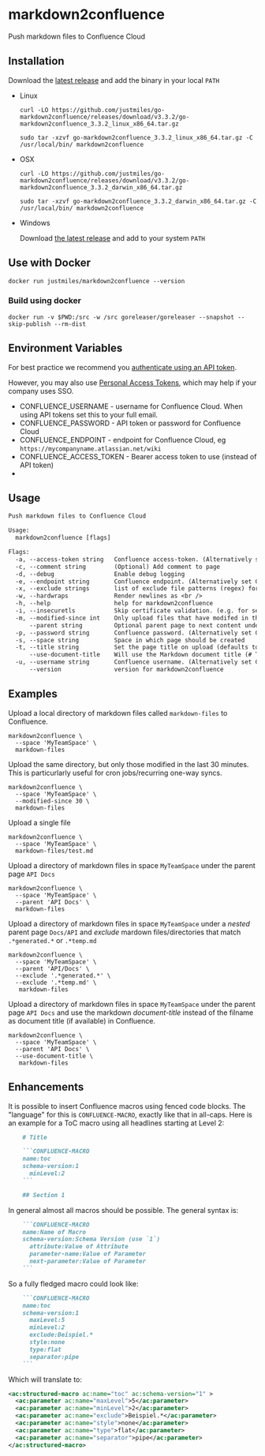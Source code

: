 # markdown2confluence

Push markdown files to Confluence Cloud

## Installation

Download the [latest
release](https://github.com/justmiles/go-markdown2confluence/releases)
and add the binary in your local `PATH`

- Linux

  ```shell
  curl -LO https://github.com/justmiles/go-markdown2confluence/releases/download/v3.3.2/go-markdown2confluence_3.3.2_linux_x86_64.tar.gz

  sudo tar -xzvf go-markdown2confluence_3.3.2_linux_x86_64.tar.gz -C /usr/local/bin/ markdown2confluence
  ```

- OSX

  ```shell
  curl -LO https://github.com/justmiles/go-markdown2confluence/releases/download/v3.3.2/go-markdown2confluence_3.3.2_darwin_x86_64.tar.gz

  sudo tar -xzvf go-markdown2confluence_3.3.2_darwin_x86_64.tar.gz -C /usr/local/bin/ markdown2confluence
  ```

- Windows

  Download [the latest release](https://github.com/justmiles/go-markdown2confluence/releases/download/v3.3.2/go-markdown2confluence_3.3.2_windows_x86_64.tar.gz) and add to your system `PATH`

## Use with Docker

```shell
docker run justmiles/markdown2confluence --version
```

### Build using docker

```shell
docker run -v $PWD:/src -w /src goreleaser/goreleaser --snapshot --skip-publish --rm-dist
```

## Environment Variables

For best practice we recommend you [authenticate using an API token](https://id.atlassian.com/manage/api-tokens).

However, you may also use [Personal Access Tokens](https://confluence.atlassian.com/enterprise/using-personal-access-tokens-1026032365.html),
which may help if your company uses SSO.

- CONFLUENCE_USERNAME - username for Confluence Cloud. When using API tokens set this to your full email.
- CONFLUENCE_PASSWORD - API token or password for Confluence Cloud
- CONFLUENCE_ENDPOINT - endpoint for Confluence Cloud, eg `https://mycompanyname.atlassian.net/wiki`
- CONFLUENCE_ACCESS_TOKEN - Bearer access token to use (instead of API token)
- 
## Usage

```txt
Push markdown files to Confluence Cloud

Usage:
  markdown2confluence [flags]

Flags:
  -a, --access-token string   Confluence access-token. (Alternatively set CONFLUENCE_ACCESS_TOKEN environment variable)
  -c, --comment string        (Optional) Add comment to page
  -d, --debug                 Enable debug logging
  -e, --endpoint string       Confluence endpoint. (Alternatively set CONFLUENCE_ENDPOINT environment variable) (default "https://mydomain.atlassian.net/wiki")
  -x, --exclude strings       list of exclude file patterns (regex) for that will be applied on markdown file paths
  -w, --hardwraps             Render newlines as <br />
  -h, --help                  help for markdown2confluence
  -i, --insecuretls           Skip certificate validation. (e.g. for self-signed certificates)
  -m, --modified-since int    Only upload files that have modifed in the past n minutes
      --parent string         Optional parent page to next content under
  -p, --password string       Confluence password. (Alternatively set CONFLUENCE_PASSWORD environment variable)
  -s, --space string          Space in which page should be created
  -t, --title string          Set the page title on upload (defaults to filename without extension)
      --use-document-title    Will use the Markdown document title (# Title) if available
  -u, --username string       Confluence username. (Alternatively set CONFLUENCE_USERNAME environment variable)
      --version               version for markdown2confluence
```

## Examples

Upload a local directory of markdown files called `markdown-files` to Confluence.

```shell
markdown2confluence \
  --space 'MyTeamSpace' \
  markdown-files
```

Upload the same directory, but only those modified in the last 30 minutes. This is particurlarly useful for cron jobs/recurring one-way syncs.

```shell
markdown2confluence \
  --space 'MyTeamSpace' \
  --modified-since 30 \
  markdown-files
```

Upload a single file

```shell
markdown2confluence \
  --space 'MyTeamSpace' \
  markdown-files/test.md
```

Upload a directory of markdown files in space `MyTeamSpace` under the parent page `API Docs`

```shell
markdown2confluence \
  --space 'MyTeamSpace' \
  --parent 'API Docs' \
  markdown-files
```

Upload a directory of markdown files in space `MyTeamSpace` under a _nested_ parent page `Docs/API` and _exclude_ mardown files/directories that match `.*generated.*` or `.*temp.md`

```shell
markdown2confluence \
  --space 'MyTeamSpace' \
  --parent 'API/Docs' \
  --exclude '.*generated.*' \
  --exclude '.*temp.md' \
   markdown-files
```

Upload a directory of markdown files in space `MyTeamSpace` under the parent page `API Docs` and use the markdown _document-title_ instead of the filname as document title (if available) in Confluence.

```shell
markdown2confluence \
  --space 'MyTeamSpace' \
  --parent 'API Docs' \
  --use-document-title \
   markdown-files
```

## Enhancements

It is possible to insert Confluence macros using fenced code blocks.
The "language" for this is `CONFLUENCE-MACRO`, exactly like that in all-caps.
Here is an example for a ToC macro using all headlines starting at Level 2:

````markdown
    # Title

    ```CONFLUENCE-MACRO
    name:toc
    schema-version:1
      minLevel:2
    ```

    ## Section 1
````

In general almost all macros should be possible.
The general syntax is:

````markdown
    ```CONFLUENCE-MACRO
    name:Name of Macro
    schema-version:Schema Version (use `1`)
      attribute:Value of Attribute
      parameter-name:Value of Parameter
      next-parameter:Value of Parameter
    ```
````

So a fully fledged macro could look like:

````markdown
    ```CONFLUENCE-MACRO
    name:toc
    schema-version:1
      maxLevel:5
      minLevel:2
      exclude:Beispiel.*
      style:none
      type:flat
      separator:pipe
    ```
````

Which will translate to:

```XML
<ac:structured-macro ac:name="toc" ac:schema-version="1" >
  <ac:parameter ac:name="maxLevel">5</ac:parameter>
  <ac:parameter ac:name="minLevel">2</ac:parameter>
  <ac:parameter ac:name="exclude">Beispiel.*</ac:parameter>
  <ac:parameter ac:name="style">none</ac:parameter>
  <ac:parameter ac:name="type">flat</ac:parameter>
  <ac:parameter ac:name="separator">pipe</ac:parameter>
</ac:structured-macro>
```
